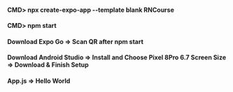 #### CMD> npx create-expo-app --template blank RNCourse

#### CMD> npm start

#### Download Expo Go => Scan QR after npm start 

#### Download Android Studio => Install and Choose Pixel 8Pro 6.7 Screen Size => Download & Finish Setup

#### App.js => Hello World
